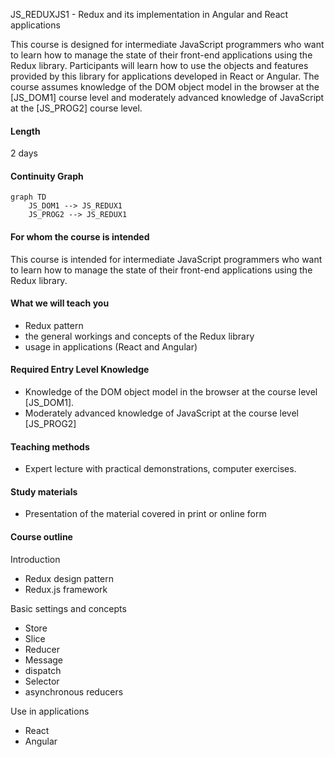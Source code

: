 JS_REDUXJS1 - Redux and its implementation in Angular and React applications

This course is designed for intermediate JavaScript programmers who want to learn how to manage the state of their front-end applications using the Redux library. Participants will learn how to use the objects and features provided by this library for applications developed in React or Angular. The course assumes knowledge of the DOM object model in the browser at the [JS_DOM1] course level and moderately advanced knowledge of JavaScript at the [JS_PROG2] course level.

#### Length

2 days

#### Continuity Graph

```mermaid
graph TD
    JS_DOM1 --> JS_REDUX1
    JS_PROG2 --> JS_REDUX1
```

#### For whom the course is intended

This course is intended for intermediate JavaScript programmers who want to learn how to manage the state of their front-end applications using the Redux library.

#### What we will teach you

- Redux pattern
- the general workings and concepts of the Redux library
- usage in applications (React and Angular)

#### Required Entry Level Knowledge

- Knowledge of the DOM object model in the browser at the course level [JS_DOM1].
- Moderately advanced knowledge of JavaScript at the course level [JS_PROG2]

#### Teaching methods

- Expert lecture with practical demonstrations, computer exercises.

#### Study materials

- Presentation of the material covered in print or online form

#### Course outline

Introduction

- Redux design pattern
- Redux.js framework

Basic settings and concepts

- Store
- Slice
- Reducer
- Message
- dispatch
- Selector
- asynchronous reducers

Use in applications

- React
- Angular